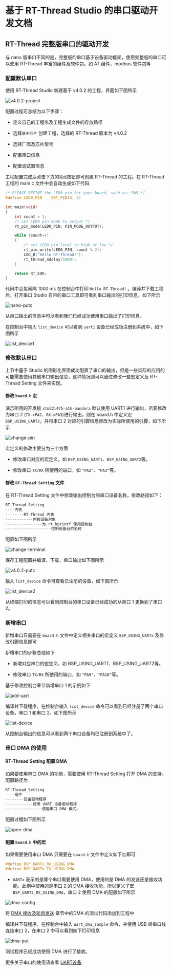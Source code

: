 # 基于 RT-Thread Studio 的串口驱动开发文档

## RT-Thread 完整版串口的驱动开发

与 nano 版串口不同的是，完整版的串口基于设备驱动框架，使用完整版的串口可以使用 RT-Thread 丰富的组件及软件包。如 AT 组件，modbus 软件包等

### 配置默认串口

使用 RT-Thread Studio 新建基于 v4.0.2 的工程，界面如下图所示

![v4.0.2-project](figures/v4.0.2-project.png)

配置过程可总结为以下步骤：

- 定义自己的工程名及工程生成文件的存放路径

- 选择`基于芯片` 创建工程，选择的 RT-Thread 版本为 v4.0.2

- 选择厂商及芯片型号

- 配置串口信息

- 配置调试器信息

工程配置完成后点击下方的`完成`按钮即可创建 RT-Thread 的工程。在 RT-Thread 工程的 main.c 文件中会自动生成如下代码:

```c
/* PLEASE DEFINE the LED0 pin for your board, such as: PA5 */
#define LED0_PIN    GET_PIN(A, 5)

int main(void)
{
    int count = 1;
    /* set LED0 pin mode to output */
    rt_pin_mode(LED0_PIN, PIN_MODE_OUTPUT);

    while (count++)
    {
        /* set LED0 pin level to high or low */
        rt_pin_write(LED0_PIN, count % 2);
        LOG_D("Hello RT-Thread!");
        rt_thread_mdelay(1000);
    }

    return RT_EOK;
}
```

代码中会每间隔 1000 ms 在控制台中打印 `Hello RT-Thread!` 。编译并下载工程后，打开串口 Studio 自带的串口工具即可看到串口输出的打印信息，如下所示

![nano-putc](figures/v4.0.2-putc1.png)

从串口输出的信息中可以看到我们已经成功使用串口输出了打印信息。

在控制台中输入 `list_device` 可以看到 `uart1` 设备已经成功注册到系统中，如下图所示

![list_device1](figures/list_device1.png)

### 修改默认串口

上节中基于 Studio 的图形化界面成功配置了串口的输出，但是一些实际的应用的可能需要使用其他串口输出信息，这种情况则可以通过修改一些宏定义及 RT-Thread Setting 文件来实现。

#### 修改 `board.h` 宏

演示所用的开发板 `stm32l475-atk-pandora` 默认使用 UART1 进行输出，若要修改为串口 2 (`TX->PA2`、`RX->PA3`)进行输出，则在 board.h 中定义宏 `BSP_USING_UART2`，并将串口 2 对应的引脚信息修改为实际所使用的引脚，如下所示

![change-pin](figures/change-pin.png)

宏定义的修改主要分为三个方面

- 修改串口对应的宏定义，如 `BSP_USING_UART1`、`BSP_USING_UART2`等。

- 修改串口 `TX/RX` 所使用的端口，如 `"PA2"`、`"PA3"`等。



#### 修改 `RT-Thread Setting` 文件

在 RT-Thread Setting 文件中修改输出控制台的串口设备名称，修改路径如下：
```c
RT-Thread Setting
----内核
--------RT-Thread 内核
------------内核设备对象
----------------为 rt_kprintf 使用控制台
--------------------控制设备台的名称
```

配置如下图所示

![change-terminal](figures/change-terminal.png)

保存工程配置并编译、下载，串口输出如下图所示

![v4.0.2-putc](figures/v4.0.2-putc2.png)

输入 `list_device` 命令可查看已注册的设备，如下图所示

![list_device2](figures/list_device2.png)

从终端打印的信息可以看到控制台的串口设备已经成功的从串口 1 更换到了串口 2。

### 新增串口

新增串口只需要在 `board.h` 文件中定义相关串口的宏定义 `BSP_USING_UARTx` 及修改引脚信息即可

新增串口的步骤总结如下

- 新增对应串口的宏定义，如 BSP_USING_UART1、BSP_USING_UART2等。

- 修改串口 `TX/RX` 所使用的端口，如 `"PA9"`、`"PA10"`等。


基于修改控制台章节新增串口 1 的示例如下

![add-uart](figures/add-uart.png)

编译并下载程序，在控制台输入 `list_device` 命令可以看到已经注册了两个串口设备，串口 1 和串口 2。如下图所示

![list-device](figures/list-device3.png)

从控制台输出的信息可以看到两个串口设备均已注册到系统中了。


### 串口 DMA 的使用

#### RT-Thread Setting 配置 DMA

如果要使用串口 DMA 的功能，需要使用 RT-Thread Setting 打开 DMA 的支持。配置路径为

```c
RT-Thread Setting
----组件
--------设备驱动程序
------------使用 UART 设备驱动程序
----------------使能串口 DMA 模式。
```

配置过程如下图所示

![open-dma](figures/open-dma.png)

#### 配置 `board.h` 中的宏

如果需要使用串口 DMA 只需要在 `board.h` 文件中定义如下宏即可

```c
#define BSP_UARTx_RX_USING_DMA
#define BSP_UARTx_TX_USING_DMA
```

- `UARTx` 表示的是哪个串口需要使用 DMA，使用的是 DMA 的发送还是接收功能。此例中使用的是串口 2 的 DMA 接收功能，所以定义了宏 `BSP_UART2_RX_USING_DMA`，串口 2 使用 DMA 的配置如下所示

![dma-config](figures/dma-config.png)

将 [DMA 接收及轮询发送](https://www.rt-thread.org/document/site/programming-manual/device/uart/uart/#dma) 章节中的DMA 的测试代码添加到工程中

编译并下载程序，在控制台中输入 `uart_dma_sample` 命令，并使用 USB 转串口线连接串口 2，在串口 2 中可以看到如下打印信息

![dma-put](figures/dma-put.png)

测试程序已经成功使用 DMA 进行了接收。

更多关于串口的使用请查看 [UART设备](https://www.rt-thread.org/document/site/programming-manual/device/uart/uart/)
